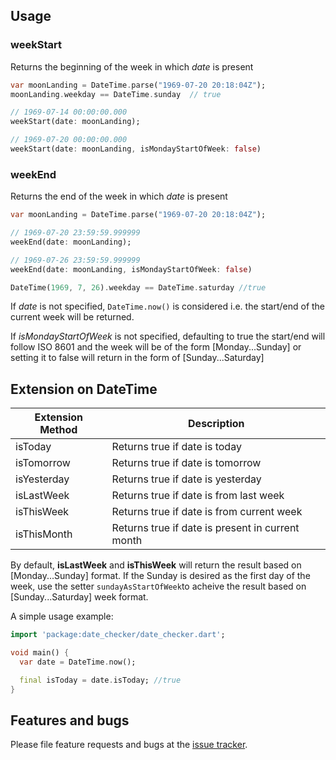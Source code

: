 ## Usage

### weekStart
Returns the beginning of the week in which _date_ is present

```dart
var moonLanding = DateTime.parse("1969-07-20 20:18:04Z");
moonLanding.weekday == DateTime.sunday  // true

// 1969-07-14 00:00:00.000
weekStart(date: moonLanding);   

// 1969-07-20 00:00:00.000
weekStart(date: moonLanding, isMondayStartOfWeek: false)   
```

### weekEnd
Returns the end of the week in which _date_ is present

```dart
var moonLanding = DateTime.parse("1969-07-20 20:18:04Z");

// 1969-07-20 23:59:59.999999
weekEnd(date: moonLanding);

// 1969-07-26 23:59:59.999999
weekEnd(date: moonLanding, isMondayStartOfWeek: false)

DateTime(1969, 7, 26).weekday == DateTime.saturday //true
```
If _date_ is not specified, `DateTime.now()` is considered i.e. the start/end of the current week will be returned.

If _isMondayStartOfWeek_ is not specified, defaulting to true the start/end will follow ISO 8601 and the week will be of the form [Monday...Sunday] or setting it to false will return in the form of [Sunday...Saturday]

## Extension on DateTime

Extension Method | Description
---------------- | ----------------
isToday | Returns true if date is today
isTomorrow | Returns true if date is tomorrow
isYesterday | Returns true if date is yesterday
isLastWeek | Returns true if date is from last week
isThisWeek | Returns true if date is from current week
isThisMonth | Returns true if date is present in current month

By default, **isLastWeek** and **isThisWeek** will return the result based on [Monday...Sunday] format. If the Sunday is desired as the first day of the week, use the setter `sundayAsStartOfWeek`to acheive the result based on [Sunday...Saturday] week format.

A simple usage example:

```dart
import 'package:date_checker/date_checker.dart';

void main() {
  var date = DateTime.now();

  final isToday = date.isToday; //true
}
```

## Features and bugs

Please file feature requests and bugs at the [issue tracker][tracker].

[tracker]: https://github.com/CalvinGonsalves/date_checker/issues
